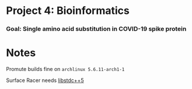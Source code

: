 # Project 4: Bioinformatics

### Goal: Single amino acid substitution in COVID-19 spike protein

# Notes

Promute builds fine on `archlinux 5.6.11-arch1-1`

Surface Racer needs [libstdc++5](https://www.archlinux.org/packages/extra/x86_64/libstdc++5/)
